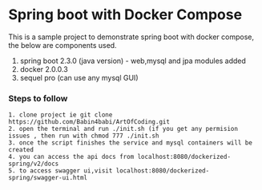 # Spring boot with Docker Compose

This is a sample project to demonstrate spring boot with docker compose, the below are components used.
   1.  spring boot 2.3.0 (java version) - web,mysql and jpa modules added
   2.  docker 2.0.0.3
   3.  sequel pro (can use any mysql GUI)

### Steps to follow
    1. clone project ie git clone https://github.com/Babin4babi/ArtOfCoding.git
    2. open the terminal and run ./init.sh (if you get any permision issues , then run with chmod 777 ./init.sh
    3. once the script finishes the service and mysql containers will be created
    4. you can access the api docs from localhost:8080/dockerized-spring/v2/docs
    5. to access swagger ui,visit localhost:8080/dockerized-spring/swagger-ui.html 



